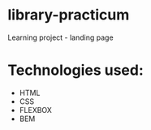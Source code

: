 # library-practicum

Learning project - landing page

# Technologies used:

- HTML
- CSS
- FLEXBOX
- BEM
